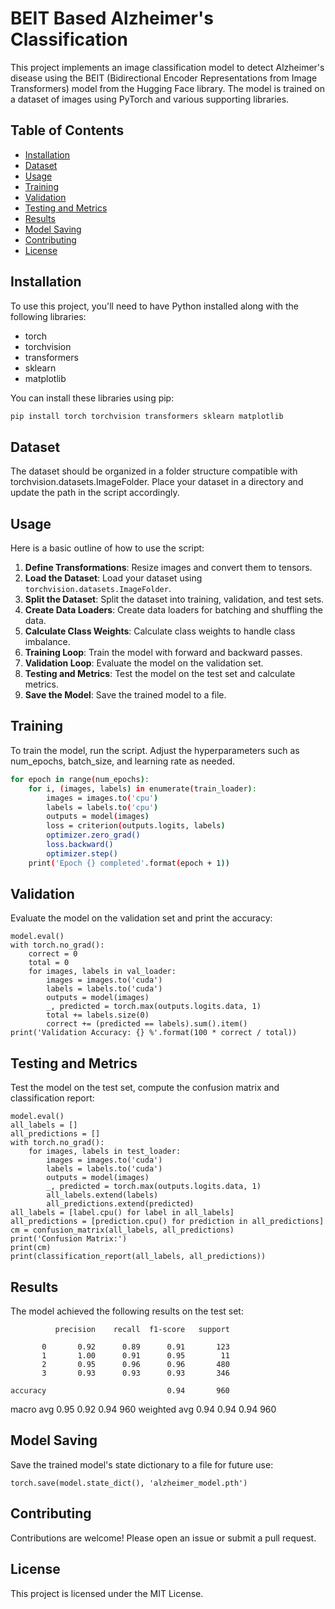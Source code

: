 # BEIT Based Alzheimer's Classification

This project implements an image classification model to detect Alzheimer's disease using the BEIT (Bidirectional Encoder Representations from Image Transformers) model from the Hugging Face library. The model is trained on a dataset of images using PyTorch and various supporting libraries.

## Table of Contents

- [Installation](#installation)
- [Dataset](#dataset)
- [Usage](#usage)
- [Training](#training)
- [Validation](#validation)
- [Testing and Metrics](#testing-and-metrics)
- [Results](#results)
- [Model Saving](#model-saving)
- [Contributing](#contributing)
- [License](#license)

## Installation

To use this project, you'll need to have Python installed along with the following libraries:

- torch
- torchvision
- transformers
- sklearn
- matplotlib

You can install these libraries using pip:

```sh
pip install torch torchvision transformers sklearn matplotlib
```

## Dataset
The dataset should be organized in a folder structure compatible with torchvision.datasets.ImageFolder. Place your dataset in a directory and update the path in the script accordingly.

## Usage
Here is a basic outline of how to use the script:

1. **Define Transformations**: Resize images and convert them to tensors.
2. **Load the Dataset**: Load your dataset using `torchvision.datasets.ImageFolder`.
3. **Split the Dataset**: Split the dataset into training, validation, and test sets.
4. **Create Data Loaders**: Create data loaders for batching and shuffling the data.
5. **Calculate Class Weights**: Calculate class weights to handle class imbalance.
6. **Training Loop**: Train the model with forward and backward passes.
7. **Validation Loop**: Evaluate the model on the validation set.
8. **Testing and Metrics**: Test the model on the test set and calculate metrics.
9. **Save the Model**: Save the trained model to a file.

## Training
To train the model, run the script. Adjust the hyperparameters such as num_epochs, batch_size, and learning rate as needed.
```sh
for epoch in range(num_epochs):
    for i, (images, labels) in enumerate(train_loader):
        images = images.to('cpu')
        labels = labels.to('cpu')
        outputs = model(images)
        loss = criterion(outputs.logits, labels)
        optimizer.zero_grad()
        loss.backward()
        optimizer.step()
    print('Epoch {} completed'.format(epoch + 1))
```
## Validation
Evaluate the model on the validation set and print the accuracy:
```
model.eval()
with torch.no_grad():
    correct = 0
    total = 0
    for images, labels in val_loader:
        images = images.to('cuda')
        labels = labels.to('cuda')
        outputs = model(images)
        _, predicted = torch.max(outputs.logits.data, 1)
        total += labels.size(0)
        correct += (predicted == labels).sum().item()
print('Validation Accuracy: {} %'.format(100 * correct / total))
```
## Testing and Metrics
Test the model on the test set, compute the confusion matrix and classification report:
```
model.eval()
all_labels = []
all_predictions = []
with torch.no_grad():
    for images, labels in test_loader:
        images = images.to('cuda')
        labels = labels.to('cuda')
        outputs = model(images)
        _, predicted = torch.max(outputs.logits.data, 1)
        all_labels.extend(labels)
        all_predictions.extend(predicted)
all_labels = [label.cpu() for label in all_labels]
all_predictions = [prediction.cpu() for prediction in all_predictions]
cm = confusion_matrix(all_labels, all_predictions)
print('Confusion Matrix:')
print(cm)
print(classification_report(all_labels, all_predictions))
```
## Results
The model achieved the following results on the test set:

              precision    recall  f1-score   support

           0       0.92      0.89      0.91       123
           1       1.00      0.91      0.95        11
           2       0.95      0.96      0.96       480
           3       0.93      0.93      0.93       346

    accuracy                           0.94       960
   macro avg       0.95      0.92      0.94       960
weighted avg       0.94      0.94      0.94       960



## Model Saving
Save the trained model's state dictionary to a file for future use:
```
torch.save(model.state_dict(), 'alzheimer_model.pth')
```
## Contributing
Contributions are welcome! Please open an issue or submit a pull request.

## License
This project is licensed under the MIT License.

